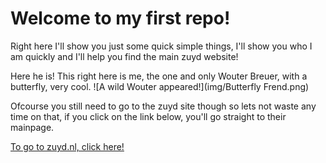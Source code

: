 # Welcome to my first repo!
Right here I'll show you just some quick simple things, I'll show you who I am quickly and I'll help you find the main zuyd website!

Here he is! This right here is me, the one and only Wouter Breuer, with a butterfly, very cool.
![A wild Wouter appeared!](img/Butterfly Frend.png)

Ofcourse you still need to go to the zuyd site though so lets not waste any time on that, if you click on the link below, you'll go straight to their mainpage.

[To go to zuyd.nl, click here!](https://zuyd.nl)
